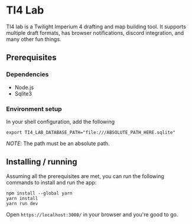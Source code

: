 # TI4 Lab

TI4 lab is a Twilight Imperium 4 drafting and map building tool. It supports multiple draft formats, has browser notifications, discord integration, and many other fun things.

## Prerequisites

### Dependencies

- Node.js
- Sqlite3

### Environment setup

In your shell configuration, add the following

```
export TI4_LAB_DATABASE_PATH="file:///ABSOLUTE_PATH_HERE.sqlite"
```

_NOTE_: The path must be an absolute path.

## Installing / running

Assuming all the prerequisites are met, you can run the following commands to install and run the app:

```shell
npm install --global yarn
yarn install
yarn run dev
```

Open `https://localhost:3000/` in your browser and you're good to go.
